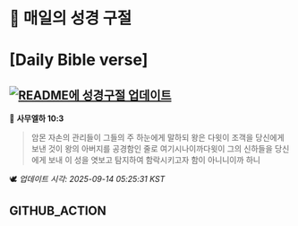 # 🙏 매일의 성경 구절
# [Daily Bible verse]
## [![README에 성경구절 업데이트](https://github.com/DONGSUKA/first_test/actions/workflows/update-readme-bible.yml/badge.svg)](https://github.com/DONGSUKA/first_test/actions/workflows/update-readme-bible.yml)
<!-- START_BIBLE_VERSE -->
📖 **사무엘하 10:3**
> 암몬 자손의 관리들이 그들의 주 하눈에게 말하되 왕은 다윗이 조객을 당신에게 보낸 것이 왕의 아버지를 공경함인 줄로 여기시나이까다윗이 그의 신하들을 당신에게 보내 이 성을 엿보고 탐지하여 함락시키고자 함이 아니니이까 하니

🕊️ _업데이트 시각: 2025-09-14 05:25:31 KST_
  <!-- END_BIBLE_VERSE -->
## GITHUB_ACTION
